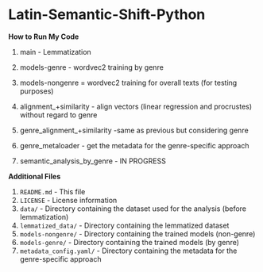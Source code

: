 # Latin-Semantic-Shift-Python

**How to Run My Code**
1. main - Lemmatization
2. models-genre - wordvec2 training by genre
3. models-nongenre = wordvec2 training for overall texts (for testing purposes)
4. alignment_+similarity - align vectors (linear regression and procrustes) without regard to genre
5. genre_alignment_+similarity -same as previous but considering genre


6. genre_metaloader - get the metadata for the genre-specific approach
7. semantic_analysis_by_genre - IN PROGRESS


**Additional Files**
1. `README.md` - This file
2. `LICENSE` - License information
3. `data/` - Directory containing the dataset used for the analysis (before lemmatization)
4. `lemmatized_data/` - Directory containing the lemmatized dataset
5. `models-nongenre/` - Directory containing the trained models (non-genre)
6. `models-genre/` - Directory containing the trained models (by genre)
7. `metadata_config.yaml/` - Directory containing the metadata for the genre-specific approach


